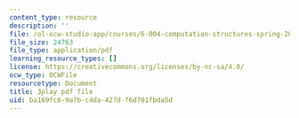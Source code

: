 ```yaml
---
content_type: resource
description: ''
file: /ol-ocw-studio-app/courses/6-004-computation-structures-spring-2017/ba169fc69a7bc4da427df6d701fbda5d_F5-87RM_zHA.pdf
file_size: 24763
file_type: application/pdf
learning_resource_types: []
license: https://creativecommons.org/licenses/by-nc-sa/4.0/
ocw_type: OCWFile
resourcetype: Document
title: 3play pdf file
uid: ba169fc6-9a7b-c4da-427d-f6d701fbda5d
---
```

